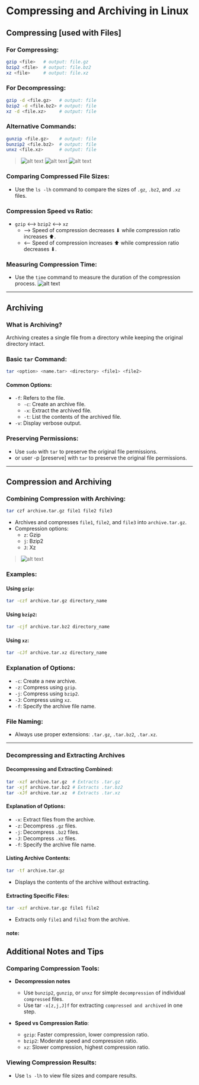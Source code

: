 # Compressing and Archiving in Linux

## Compressing [used with Files]

### For Compressing:
```bash
gzip <file>   # output: file.gz
bzip2 <file>  # output: file.bz2
xz <file>     # output: file.xz
```

### For Decompressing:
```bash
gzip -d <file.gz>   # output: file
bzip2 -d <file.bz2> # output: file
xz -d <file.xz>     # output: file
```

### Alternative Commands:
```bash
gunzip <file.gz>    # output: file
bunzip2 <file.bz2>  # output: file
unxz <file.xz>      # output: file
```
> ![alt text](screens/image-91.png)
> ![alt text](screens/image-92.png)
> ![alt text](screens/image-93.png)

### Comparing Compressed File Sizes:
- Use the `ls -lh` command to compare the sizes of `.gz`, `.bz2`, and `.xz` files.

### Compression Speed vs Ratio:
- `gzip` <--> `bzip2` <--> `xz`
    - --> Speed of compression decreases ⬇ while compression ratio increases ⬆.
    - <-- Speed of compression increases ⬆ while compression ratio decreases ⬇.

### Measuring Compression Time:
- Use the `time` command to measure the duration of the compression process.
![alt text](screens/image-94.png)
---

## Archiving

### What is Archiving?
Archiving creates a single file from a directory while keeping the original directory intact.

### Basic `tar` Command:
```bash
tar <option> <name.tar> <directory> <file1> <file2> 
```

#### Common Options:
- `-f`: Refers to the file.
    - `-c`: Create an archive file.
    - `-x`: Extract the archived file.
    - `-t`: List the contents of the archived file.
- `-v`: Display verbose output.

### Preserving Permissions:
- Use `sudo` with `tar` to preserve the original file permissions.
- or user -p [preserve] with `tar` to preserve the original file permissions.
---

## Compression and Archiving

### Combining Compression with Archiving:
```bash
tar czf archive.tar.gz file1 file2 file3
```
- Archives and compresses `file1`, `file2`, and `file3` into `archive.tar.gz`.
- Compression options:
    - `z`: Gzip
    - `j`: Bzip2
    - `J`: Xz

> ![alt text](screens/image-96.png)
### Examples:
#### Using `gzip`:
```bash
tar -czf archive.tar.gz directory_name
```

#### Using `bzip2`:
```bash
tar -cjf archive.tar.bz2 directory_name
```

#### Using `xz`:
```bash
tar -cJf archive.tar.xz directory_name
```

### Explanation of Options:
- `-c`: Create a new archive.
- `-z`: Compress using `gzip`.
- `-j`: Compress using `bzip2`.
- `-J`: Compress using `xz`.
- `-f`: Specify the archive file name.

### File Naming:
- Always use proper extensions: `.tar.gz`, `.tar.bz2`, `.tar.xz`.
---

### Decompressing and Extracting Archives

#### Decompressing and Extracting Combined:
```bash
tar -xzf archive.tar.gz  # Extracts .tar.gz
tar -xjf archive.tar.bz2 # Extracts .tar.bz2
tar -xJf archive.tar.xz  # Extracts .tar.xz
```

#### Explanation of Options:
- `-x`: Extract files from the archive.
- `-z`: Decompress `.gz` files.
- `-j`: Decompress `.bz2` files.
- `-J`: Decompress `.xz` files.
- `-f`: Specify the archive file name.

#### Listing Archive Contents:
```bash
tar -tf archive.tar.gz
```
- Displays the contents of the archive without extracting.

#### Extracting Specific Files:
```bash
tar -xzf archive.tar.gz file1 file2
```
- Extracts only `file1` and `file2` from the archive.

#### note:

## Additional Notes and Tips

### Comparing Compression Tools:
- **Decompression notes**
    - Use `bunzip2`, `gunzip`, or `unxz` for simple `decompression` of individual `compressed` files.
    - Use tar `-x[z,j,J]f` for extracting `compressed and archived` in one step.


- **Speed vs Compression Ratio**:
    - `gzip`: Faster compression, lower compression ratio.
    - `bzip2`: Moderate speed and compression ratio.
    - `xz`: Slower compression, highest compression ratio.

### Viewing Compression Results:
- Use `ls -lh` to view file sizes and compare results.


